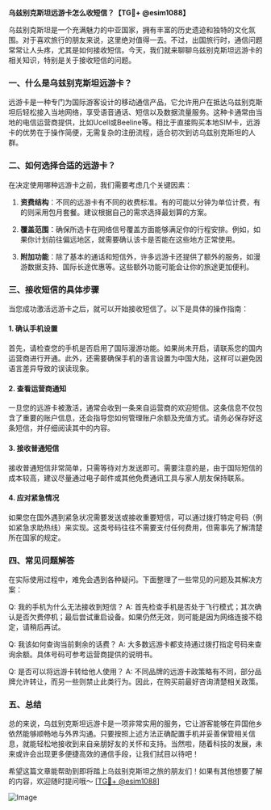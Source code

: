 **乌兹别克斯坦远游卡怎么收短信？【TG💪+ @esim1088】**

乌兹别克斯坦是一个充满魅力的中亚国家，拥有丰富的历史遗迹和独特的文化氛围。对于喜欢旅行的朋友来说，这里绝对值得一去。不过，出国旅行时，通信问题常常让人头疼，尤其是如何接收短信。今天，我们就来聊聊乌兹别克斯坦远游卡的相关知识，特别是关于接收短信的问题。

### 一、什么是乌兹别克斯坦远游卡？

远游卡是一种专门为国际游客设计的移动通信产品，它允许用户在抵达乌兹别克斯坦后轻松接入当地网络，享受语音通话、短信以及数据流量服务。这种卡通常由当地的电信运营商提供，比如Ucell或Beeline等。相比于直接购买本地SIM卡，远游卡的优势在于操作简便，无需复杂的注册流程，适合初次到访乌兹别克斯坦的人群。

### 二、如何选择合适的远游卡？

在决定使用哪种远游卡之前，我们需要考虑几个关键因素：

1. **资费结构**：不同的远游卡有不同的收费标准。有的可能以分钟为单位计费，有的则采用包月套餐。建议根据自己的需求选择最划算的方案。
   
2. **覆盖范围**：确保所选卡在网络信号覆盖方面能够满足你的行程安排。例如，如果你计划前往偏远地区，就需要确认该卡是否能在这些地方正常使用。

3. **附加功能**：除了基本的通话和短信外，许多远游卡还提供了额外的服务，如漫游数据支持、国际长途优惠等。这些额外功能可能会让你的旅途更加便利。

### 三、接收短信的具体步骤

当您成功激活远游卡之后，就可以开始接收短信了。以下是具体的操作指南：

#### 1. 确认手机设置
首先，请检查您的手机是否启用了国际漫游功能。如果尚未开启，请联系您的国内运营商进行开通。此外，还需要确保手机的语言设置为中国大陆，这样可以避免因语言差异导致的误读现象。

#### 2. 查看运营商通知
一旦您的远游卡被激活，通常会收到一条来自运营商的欢迎短信。这条信息不仅包含了重要的账户信息，还会指导您如何管理账户余额及充值方式。请务必保存好这条短信，并仔细阅读其中的内容。

#### 3. 接收普通短信
接收普通短信非常简单，只需等待对方发送即可。需要注意的是，由于国际短信的成本较高，建议尽量通过电子邮件或其他免费通讯工具与家人朋友保持联系。

#### 4. 应对紧急情况
如果您在国外遇到紧急状况需要发送或接收重要短信，可以通过拨打特定号码（例如紧急求助热线）来实现。这类号码往往不需要支付任何费用，但需事先了解清楚所在国家的规定。

### 四、常见问题解答

在实际使用过程中，难免会遇到各种疑问。下面整理了一些常见的问题及其解决方案：

Q: 我的手机为什么无法接收到短信？
A: 首先检查手机是否处于飞行模式；其次确认是否欠费停机；最后尝试重启设备。如果仍然无效，则可能是因为网络连接不稳定，请稍后再试。

Q: 我该如何查询当前剩余的话费？
A: 大多数远游卡都支持通过拨打指定号码来查询余额。具体号码可参考运营商提供的说明书。

Q: 是否可以将远游卡转给他人使用？
A: 不同品牌的远游卡政策略有不同，部分品牌允许转让，而另一些则禁止此类行为。因此，在购买前最好咨询清楚相关政策。

### 五、总结

总的来说，乌兹别克斯坦远游卡是一项非常实用的服务，它让游客能够在异国他乡依然能够顺畅地与外界沟通。只要按照上述方法正确配置手机并妥善保管相关信息，就能轻松地接收到来自亲朋好友的关怀和支持。当然啦，随着科技的发展，未来或许会出现更多便捷高效的通信手段，让我们拭目以待吧！

希望这篇文章能帮助到即将踏上乌兹别克斯坦之旅的朋友们！如果有其他想要了解的内容，欢迎随时提问哦～ [[TG💪+ @esim1088](https://t.me/s/esim1088)]

![Image](https://i.postimg.cc/4NQfJmqS/Snipaste-2025-05-13-00-14-12.png)